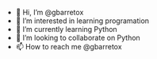 - 👋 Hi, I’m @gbarretox
- 👀 I’m interested in learning programation 
- 🌱 I’m currently learning Python
- 💞️ I’m looking to collaborate on Python
- 📫 How to reach me @gbarretox

<!---
gbarretox/gbarretox is a ✨ special ✨ repository because its `README.md` (this file) appears on your GitHub profile.
You can click the Preview link to take a look at your changes.
--->
